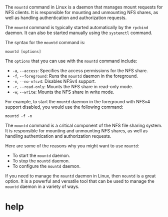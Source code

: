 # 

The `mountd` command in Linux is a daemon that manages mount requests for NFS clients. It is responsible for mounting and unmounting NFS shares, as well as handling authentication and authorization requests.

The `mountd` command is typically started automatically by the `rpcbind` daemon. It can also be started manually using the `systemctl` command.

The syntax for the `mountd` command is:

```
mountd [options]
```

The `options` that you can use with the `mountd` command include:

* `-a`, `--access`: Specifies the access permissions for the NFS share.
* `-f`, `--foreground`: Runs the `mountd` daemon in the foreground.
* `-n`, `--no-nfsv4`: Disables NFSv4 support.
* `-r`, `--read-only`: Mounts the NFS share in read-only mode.
* `-w`, `--write`: Mounts the NFS share in write mode.

For example, to start the `mountd` daemon in the foreground with NFSv4 support disabled, you would use the following command:

```
mountd -f -n
```

The `mountd` command is a critical component of the NFS file sharing system. It is responsible for mounting and unmounting NFS shares, as well as handling authentication and authorization requests.

Here are some of the reasons why you might want to use `mountd`:

* To start the `mountd` daemon.
* To stop the `mountd` daemon.
* To configure the `mountd` daemon.

If you need to manage the `mountd` daemon in Linux, then `mountd` is a great option. It is a powerful and versatile tool that can be used to manage the `mountd` daemon in a variety of ways.

# help

```

```


